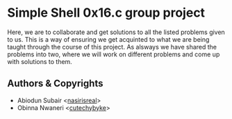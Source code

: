# Simple Shell 0x16.c group project

Here, we are to collaborate and get solutions to all the listed problems given to us.
This is a way of ensuring we get acquinted to what we are being taught through the course of this project.
As alsways we have shared the problems into two, where we will work on different problems and come up with solutions to them.

## Authors & Copyrights

* Abiodun Subair <[nasirisreal](https://github.com/nasirisreal)>
* Obinna Nwaneri <[cutechybyke](https://github.com/cutechybyke)>
